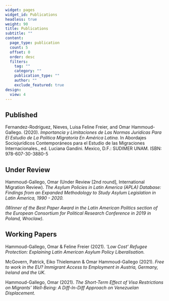 ```yaml
---
widget: pages
widget_id: Publications
headless: true
weight: 90
title: Publications
subtitle: ""
content:
  page_type: publication
  count: 5
  offset: 0
  order: desc
  filters:
    tag: ""
    category: ""
    publication_type: ""
    author: ""
    exclude_featured: true
design:
  view: 4
---
```

## Published

Fernandez-Rodriguez, Nieves, Luisa Feline Freier, and Omar Hammoud-Gallego. (2020). *Importancia y Limitaciones de Las Normas Juridícas Para El Estudio de La Politica Migratoria En América Latina.* In Abordajes Sociojurídicos Contemporáneos para el Estudio de las Migraciones
Internacionales., ed. Luciana Gandini. Mexico, D.F.: SUDIMER UNAM. ISBN: 978-607-30-3880-5



## Under Review

Hammoud-Gallego, Omar (Under Review \[2nd round], International Migration Review). *The Asylum Policies in Latin America (APLA) Database: Findings from an Expanded Methodology to Study Asylum Legislation in Latin America, 1990 - 2020.* 

*(Winner of the Best Paper Award in the Latin American Politics section of the European Consortium for Political Research Conference in 2019 in Poland, Wroclaw).*

## Working Papers

Hammoud-Gallego, Omar & Feline Freier (2021). *'Low Cost' Refugee Protection: Explaining Latin American Asylum Policy Liberalisation.* 

McGovern, Patrick, Eiko Thielemann & Omar Hammoud-Gallego (2021). *Free to work in the EU? Immigrant Access to Employment in Austria, Germany, Ireland and the UK.*

Hammoud-Gallego, Omar (2021). *The Short-Term Effect of Visa Restrictions on Migrants’ Well-Being: A Diff-In-Diff Approach on Venezuelan Displacement.*